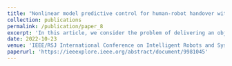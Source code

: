 ```yaml
---
title: "Nonlinear model predictive control for human-robot handover with application to the aerial case"
collection: publications
permalink: /publication/paper_8
excerpt: 'In this article, we consider the problem of delivering an object to a human coworker by means of an aerial robot (AR). To this aim, we present an ergonomics-aware Nonlinear Model Predictive Control (NMPC) designed to autonomously perform the handover. The method is general enough to be applied to any multi-rotor aerial vehicle (MRAV) with a minimal adaptation of the robot model. The formulation of the optimal control problem steers the AR toward a handover location by optimizing the human coworker ergonomics, which includes the predicted arm joint torques of the human. The motion task is expressed in a frame relative to the human, whose motion model is included in the equations of the NMPC. This allows the controller to promptly adapt to the human movements by predicting her future poses over the horizon. The control framework also accounts for the problem of maintaining visibility on the human coworker, while respecting both the actuation and state limits of the robot. Additionally, a safety barrier is embedded in the controller to avoid any risk of collision with the human partner. Realistic simulations are performed to validate the feasibility of the approach and the source code of the implementation is released open-source.'
date: 2022-10-23
venue: 'IEEE/RSJ International Conference on Intelligent Robots and Systems (IROS)'
paperurl: 'https://ieeexplore.ieee.org/abstract/document/9981045'
---
```

